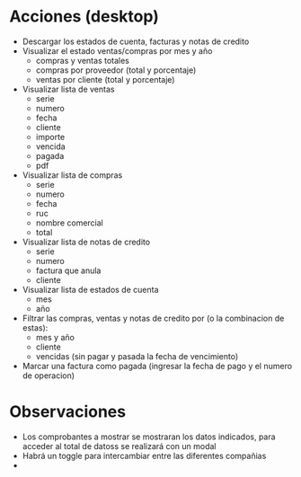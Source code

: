 # Acciones (desktop)
- Descargar los estados de cuenta, facturas y notas de credito
- Visualizar el estado ventas/compras por mes y año
  - compras y ventas totales
  - compras por proveedor (total y porcentaje)
  - ventas por cliente (total y porcentaje)
- Visualizar lista de ventas 
  - serie
  - numero
  - fecha
  - cliente
  - importe
  - vencida
  - pagada
  - pdf
- Visualizar lista de compras
  - serie
  - numero
  - fecha
  - ruc
  - nombre comercial
  - total
- Visualizar lista de notas de credito
  - serie
  - numero
  - factura que anula
  - cliente
- Visualizar lista de estados de cuenta
  - mes 
  - año
- Filtrar las compras, ventas y notas de credito por (o la combinacion de estas):
  - mes y año
  - cliente
  - vencidas (sin pagar y pasada la fecha de vencimiento)
- Marcar una factura como pagada (ingresar la fecha de pago y el numero de operacion)


# Observaciones
- Los comprobantes a mostrar se mostraran los datos indicados, para acceder al total de datoss se realizará con un modal
- Habrá un toggle para intercambiar entre las diferentes compañias
-